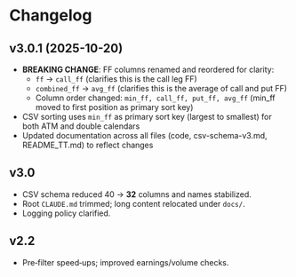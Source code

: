 # Changelog

## v3.0.1 (2025-10-20)
- **BREAKING CHANGE**: FF columns renamed and reordered for clarity:
  - `ff` → `call_ff` (clarifies this is the call leg FF)
  - `combined_ff` → `avg_ff` (clarifies this is the average of call and put FF)
  - Column order changed: `min_ff, call_ff, put_ff, avg_ff` (min_ff moved to first position as primary sort key)
- CSV sorting uses `min_ff` as primary sort key (largest to smallest) for both ATM and double calendars
- Updated documentation across all files (code, csv-schema-v3.md, README_TT.md) to reflect changes

## v3.0
- CSV schema reduced 40 → **32** columns and names stabilized.
- Root `CLAUDE.md` trimmed; long content relocated under `docs/`.
- Logging policy clarified.

## v2.2
- Pre‑filter speed‑ups; improved earnings/volume checks.
